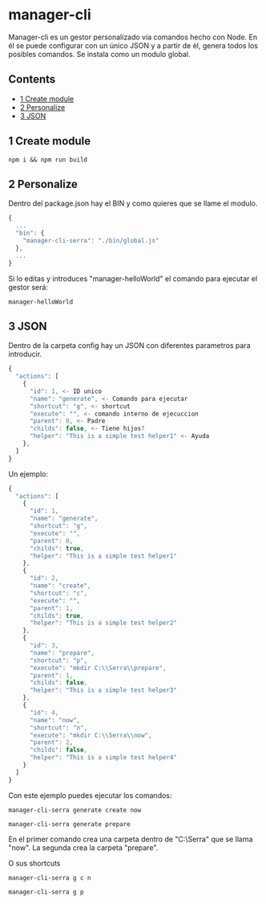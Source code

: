 # manager-cli
Manager-cli es un gestor personalizado vía comandos hecho con Node. En él se puede configurar con un único JSON y a partir de él, genera todos los posibles comandos. Se instala como un modulo global.

## Contents
* [1 Create module](#1)
* [2 Personalize](#2)
* [3 JSON](#3)

## <a name="1"></a>1 Create module

```shell
npm i && npm run build
```

## <a name="2"></a>2 Personalize
Dentro del package.json hay el BIN y como quieres que se llame el modulo.

```typescript
{
  ...
  "bin": {
    "manager-cli-serra": "./bin/global.js"
  },
  ...
}
```

Si lo editas y introduces "manager-helloWorld" el comando para ejecutar el gestor será:

```shell
manager-helloWorld
```

## <a name="3"></a>3 JSON
Dentro de la carpeta config hay un JSON con diferentes parametros para introducir.

```typescript
{
  "actions": [
    {
      "id": 1, <- ID unico
      "name": "generate", <- Comando para ejecutar
      "shortcut": "g", <- shortcut
      "execute": "", <- comando interno de ejecuccion
      "parent": 0, <- Padre
      "childs": false, <- Tiene hijos?
      "helper": "This is a simple test helper1" <- Ayuda
    },
  ]
}
```

Un ejemplo:
```typescript
{
  "actions": [
    {
      "id": 1,
      "name": "generate",
      "shortcut": "g",
      "execute": "",
      "parent": 0,
      "childs": true,
      "helper": "This is a simple test helper1"
    },
    {
      "id": 2,
      "name": "create",
      "shortcut": "c",
      "execute": "",
      "parent": 1,
      "childs": true,
      "helper": "This is a simple test helper2"
    },
    {
      "id": 3,
      "name": "prepare",
      "shortcut": "p",
      "execute": "mkdir C:\\Serra\\prepare",
      "parent": 1,
      "childs": false,
      "helper": "This is a simple test helper3"
    },
    {
      "id": 4,
      "name": "now",
      "shortcut": "n",
      "execute": "mkdir C:\\Serra\\now",
      "parent": 2,
      "childs": false,
      "helper": "This is a simple test helper4"
    }
  ]
}
```
Con este ejemplo puedes ejecutar los comandos:

```shell
manager-cli-serra generate create now
```

```shell
manager-cli-serra generate prepare
```
En el primer comando crea una carpeta dentro de "C:\Serra\" que se llama "now". La segunda crea la carpeta "prepare".

O sus shortcuts

```shell
manager-cli-serra g c n
```

```shell
manager-cli-serra g p
```

